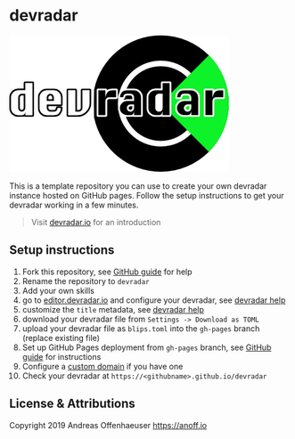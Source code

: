 # devradar

<img src="assets/logo-text.png">

This is a template repository you can use to create your own devradar instance hosted on GitHub pages.
Follow the setup instructions to get your devradar working in a few minutes.

> Visit [devradar.io](https://devradar.io) for an introduction

## Setup instructions

1. Fork this repository, see [GitHub guide](https://help.github.com/en/articles/fork-a-repo) for help
1. Rename the repository to `devradar`
1. Add your own skills
  1. go to [editor.devradar.io](//editor.devradar.io) and configure your devradar, see [devradar help](https://devradar.io/howto/#adding-skills)
  1. customize the `title` metadata, see [devradar help](https://devradar.io/howto/#changing-blips-and-devradar-metadata)
  1. download your devradar file from `Settings -> Download as TOML`
  1. upload your devradar file as `blips.toml` into the `gh-pages` branch (replace existing file)
1. Set up GitHub Pages deployment from `gh-pages` branch, see [GitHub guide](https://help.github.com/en/articles/configuring-a-publishing-source-for-github-pages) for instructions
1. Configure a [custom domain](https://help.github.com/en/articles/quick-start-setting-up-a-custom-domain) if you have one
1. Check your devradar at `https://<githubname>.github.io/devradar`

## License & Attributions

Copyright 2019 Andreas Offenhaeuser <https://anoff.io>
